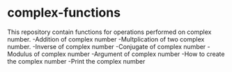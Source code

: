 # complex-functions

This repository contain functions for operations performed on complex number.
-Addition of complex number
-Multplication of two complex number.
-Inverse of complex number
-Conjugate of complex number
-Modulus of complex number
-Argument of complex number
-How to create the complex number
-Print the complex number
